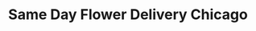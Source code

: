 ---
title: "Same Day Flower Delivery Chicago"
url: /chicago/same-day-flower-delivery-chicago/
shop: Blumen
---